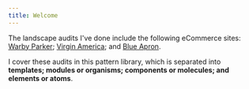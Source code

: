 ```yaml
---
title: Welcome
---
```


The landscape audits I've done include the following eCommerce sites: [Warby Parker](https://www.warbyparker.com/checkout/step/information); [Virgin America](https://www.virginamerica.com/book/); and [Blue Apron](https://www.blueapron.com/users/sign_up).

I cover these audits in this pattern library, which is separated into **templates;
modules or organisms; components or molecules; and elements or atoms**.
